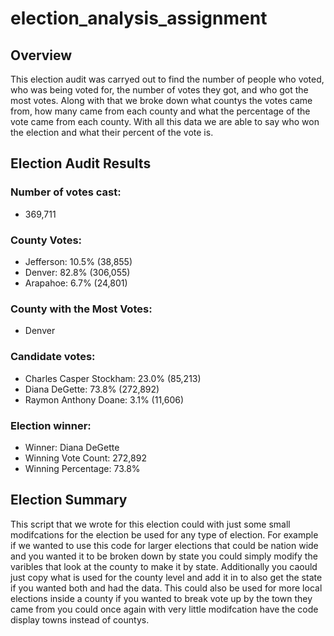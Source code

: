 # election_analysis_assignment
## Overview
This election audit was carryed out to find the number of people who voted, who was being voted for, the number of votes they got, and who got the most votes. Along with that we broke down what countys the votes came from, how many came from each county and what the percentage of the vote came from each county. With all this data we are able to say who won the election and what their percent of the vote is.

## Election Audit Results
### Number of votes cast: 
* 369,711


### County Votes:
* Jefferson: 10.5% (38,855)
* Denver: 82.8% (306,055)
* Arapahoe: 6.7% (24,801)

### County with the Most Votes:
* Denver

### Candidate votes:
* Charles Casper Stockham: 23.0% (85,213)
* Diana DeGette: 73.8% (272,892)
* Raymon Anthony Doane: 3.1% (11,606)

### Election winner:
* Winner: Diana DeGette
* Winning Vote Count: 272,892
* Winning Percentage: 73.8%

## Election Summary
This script that we wrote for this election could with just some small modifcations for the election be used for any type of election. For example if we wanted to use this code for larger elections that could be nation wide and you wanted it to be broken down by state you could simply modify the varibles that look at the county to make it by state. Additionally you caould just copy what is used for the county level and add it in to also get the state if you wanted both and had the data. This could also be used for more local elections inside a county if you wanted to break vote up by the town they came from you could once again with very little modifcation have the code display towns instead of countys.
